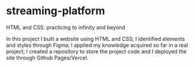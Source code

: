 # streaming-platform
HTML and CSS: practicing to infinity and beyond

In this project I built a website using HTML and CSS;
I identified elements and styles through Figma;
I applied my knowledge acquired so far in a real project;
I created a repository to store the project code and I deployed the site through Github Pages/Vercel.
